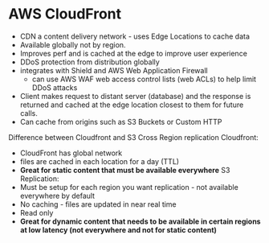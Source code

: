 # AWS CloudFront

- CDN a content delivery network - uses Edge Locations to cache data
- Available globally not by region.
- Improves perf and is cached at the edge to improve user experience
- DDoS protection from distribution globally
- integrates with Shield and AWS Web Application Firewall
  - can use AWS WAF web access control lists (web ACLs) to help limit DDoS attacks
- Client makes request to distant server (database) and the response is returned and cached at the edge location closest to them for future calls.
- Can cache from origins such as S3 Buckets or Custom HTTP

Difference between Cloudfront and S3 Cross Region replication
Cloudfront:

- CloudFront has global network
- files are cached in each location for a day (TTL)
- **Great for static content that must be available everywhere**
  S3 Replication:
- Must be setup for each region you want replication - not available everywhere by default
- No caching - files are updated in near real time
- Read only
- **Great for dynamic content that needs to be available in certain regions at low latency (not everywhere and not for static content)**
